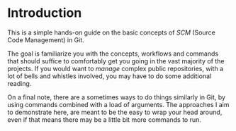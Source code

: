 # Introduction

This is a simple hands-on guide on the basic concepts of *SCM* (Source Code Management) in Git.

The goal is familiarize you with the concepts, workflows and commands that should suffice to comfortably get you going in the vast majority of the projects. If you would want to *manage* complex public repositories, with a lot of bells and whistles involved, you may have to do some additional reading. 

On a final note, there are a sometimes ways to do things similarly in Git, by using commands combined with a load of arguments. The approaches I aim to demonstrate here, are meant to be the easy to wrap your head around, even if that means there may be a little bit more commands to run.